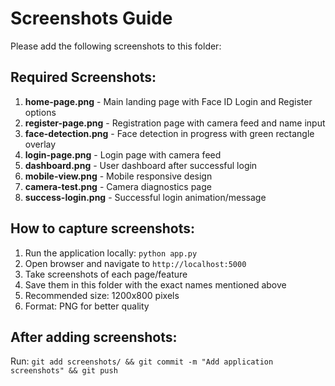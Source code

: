 # Screenshots Guide

Please add the following screenshots to this folder:

## Required Screenshots:

1. **home-page.png** - Main landing page with Face ID Login and Register options
2. **register-page.png** - Registration page with camera feed and name input
3. **face-detection.png** - Face detection in progress with green rectangle overlay
4. **login-page.png** - Login page with camera feed
5. **dashboard.png** - User dashboard after successful login
6. **mobile-view.png** - Mobile responsive design
7. **camera-test.png** - Camera diagnostics page
8. **success-login.png** - Successful login animation/message

## How to capture screenshots:

1. Run the application locally: `python app.py`
2. Open browser and navigate to `http://localhost:5000`
3. Take screenshots of each page/feature
4. Save them in this folder with the exact names mentioned above
5. Recommended size: 1200x800 pixels
6. Format: PNG for better quality

## After adding screenshots:
Run: `git add screenshots/ && git commit -m "Add application screenshots" && git push`